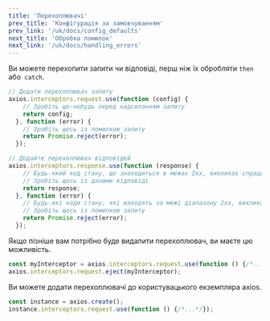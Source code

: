 ```yaml
---
title: 'Перехоплювачі'
prev_title: 'Конфігурація за замовчуванням'
prev_link: '/uk/docs/config_defaults'
next_title: 'Обробка помилок'
next_link: '/uk/docs/handling_errors'
---
```


Ви можете перехопити запити чи відповіді, перш ніж їх обробляти `then` або` catch`.

```js
// Додати перехоплювач запиту
axios.interceptors.request.use(function (config) {
    // Зробіть що-небудь перед надсиланням запиту
    return config;
  }, function (error) {
    // Зробіть щось із помилкою запиту
    return Promise.reject(error);
  });

// Додайте перехоплювач відповідей
axios.interceptors.response.use(function (response) {
    // Будь-який код стану, що знаходиться в межах 2хх, викликає спрацьовування цієї функції
    // Зробіть щось із даними відповіді
    return response;
  }, function (error) {
    // Будь-які коди стану, які виходять за межі діапазону 2xx, викликають спрацьовування цієї функції
    // Зробіть щось із помилкою запиту
    return Promise.reject(error);
  });
```

Якщо пізніше вам потрібно буде видалити перехоплювач, ви маєте цю можливість.

```js
const myInterceptor = axios.interceptors.request.use(function () {/*...*/});
axios.interceptors.request.eject(myInterceptor);
```

Ви можете додати перехоплювачі до користувацького екземпляра axios.

```js
const instance = axios.create();
instance.interceptors.request.use(function () {/*...*/});
```
